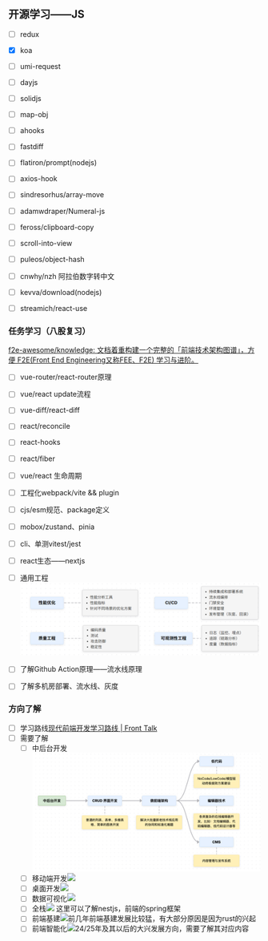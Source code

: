 

## 开源学习——JS
- [ ] redux
- [x] koa
- [ ] umi-request
- [ ] dayjs
- [ ] solidjs
- [ ] map-obj
- [ ] ahooks
- [ ] fastdiff
- [ ] flatiron/prompt(nodejs)
- [ ] axios-hook
- [ ] sindresorhus/array-move
- [ ] adamwdraper/Numeral-js
- [ ] feross/clipboard-copy
- [ ] scroll-into-view
- [ ] puleos/object-hash
- [ ] cnwhy/nzh 阿拉伯数字转中文
- [ ] kevva/download(nodejs)
- [ ] streamich/react-use


### 任务学习（八股复习）
[f2e-awesome/knowledge: 文档着重构建一个完整的「前端技术架构图谱」，方便 F2E(Front End Engineering又称FEE、F2E) 学习与进阶。](https://github.com/f2e-awesome/knowledge?tab=readme-ov-file)
- [ ] vue-router/react-router原理
- [ ] vue/react update流程
- [ ] vue-diff/react-diff
- [ ] react/reconcile
- [ ] react-hooks
- [ ] react/fiber
- [ ] vue/react 生命周期
- [ ] 工程化webpack/vite && plugin
- [ ] cjs/esm规范、package定义
- [ ] mobox/zustand、pinia
- [ ] cli、单测vitest/jest
- [ ] react生态——nextjs
- [ ] 通用工程
      ![](Public%20Image/Pasted%20image%2020250512003017.png)
- [ ]  了解Github Action原理——流水线原理
- [ ] 了解多机房部署、流水线、灰度


### 方向了解
- [ ] 学习路线[现代前端开发学习路线 | Front Talk](https://front-talk.com/roadmap)
- [ ] 需要了解
	- [ ] 中后台开发![](Public%20Image/Pasted%20image%2020250514140840.png)
	- [ ] 移动端开发![](Pasted%20image%2020250512003300.png)
	- [ ] 桌面开发![](Pasted%20image%2020250512003316.png)
	- [ ] 数据可视化![](Pasted%20image%2020250512003326.png)
	- [ ] 全栈![](Pasted%20image%2020250512003336.png) 这里可以了解nestjs，前端的spring框架
	- [ ] 前端基建![](Pasted%20image%2020250512003410.png)前几年前端基建发展比较猛，有大部分原因是因为rust的兴起
	- [ ] 前端智能化![](Pasted%20image%2020250512003456.png)24/25年及其以后的大兴发展方向，需要了解其对应内容
